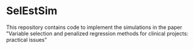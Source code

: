# SelEstSim
This repository contains code to implement the simulations in the paper "Variable selection and penalized regression methods for clinical projects: practical issues"
